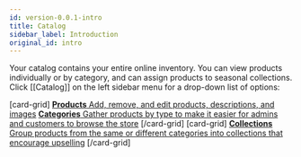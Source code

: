 ```yaml
---
id: version-0.0.1-intro
title: Catalog
sidebar_label: Introduction
original_id: intro
---
```


Your catalog contains your entire online inventory. You can view products individually or by category, and can assign products to seasonal collections. Click [[Catalog]] on the left sidebar menu for a drop-down list of options:

[card-grid]
[**Products** Add, remove, and edit products, descriptions, and images](/docs/dashboard/catalog/products)
[**Categories** Gather products by type to make it easier for admins and customers to browse the store](/docs/dashboard/catalog/categories)
[/card-grid]
[card-grid]
[**Collections** Group products from the same or different categories into collections that encourage upselling](/docs/dashboard/catalog/collections)
[/card-grid]

